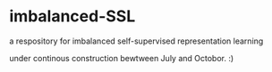 # imbalanced-SSL
a respository for imbalanced self-supervised representation learning

under continous construction bewtween July and Octobor. :)


